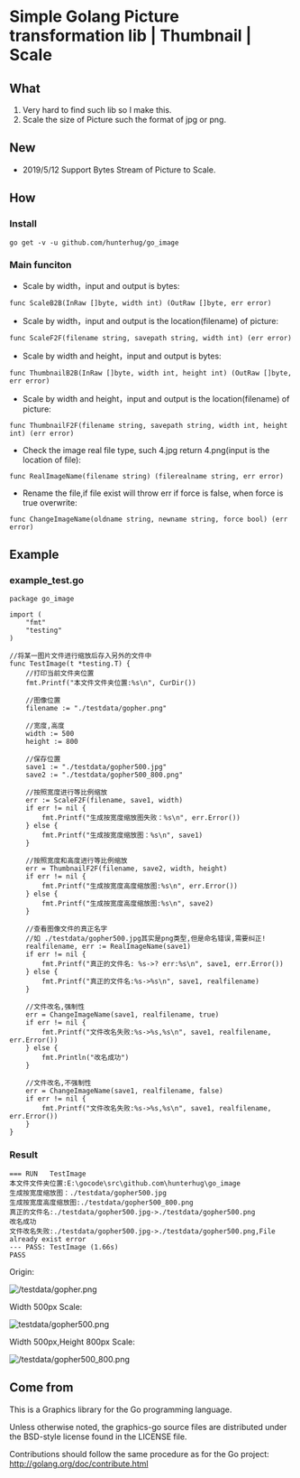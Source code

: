 # Simple Golang Picture transformation lib |  Thumbnail | Scale

## What

1. Very hard to find such lib so I make this.
2. Scale the size of Picture such the format of jpg or png.


## New

- 2019/5/12 Support Bytes Stream of Picture to Scale.

## How

### Install

```
go get -v -u github.com/hunterhug/go_image
```

### Main funciton

- Scale by width，input and output is bytes:

```
func ScaleB2B(InRaw []byte, width int) (OutRaw []byte, err error)
```

- Scale by width，input and output is the location(filename) of picture:

```
func ScaleF2F(filename string, savepath string, width int) (err error)
```

- Scale by width and height，input and output is bytes:

```
func ThumbnailB2B(InRaw []byte, width int, height int) (OutRaw []byte, err error)
```

- Scale by width and height，input and output is the location(filename) of picture:

```
func ThumbnailF2F(filename string, savepath string, width int, height int) (err error)
```

- Check the image real file type, such 4.jpg return 4.png(input is the location of file):

```
func RealImageName(filename string) (filerealname string, err error)
```

- Rename the file,if file exist will throw err if force is false, when force is true overwrite:

```
func ChangeImageName(oldname string, newname string, force bool) (err error) 
```

## Example

### example_test.go

```
package go_image

import (
	"fmt"
	"testing"
)

//将某一图片文件进行缩放后存入另外的文件中
func TestImage(t *testing.T) {
	//打印当前文件夹位置
	fmt.Printf("本文件文件夹位置:%s\n", CurDir())

	//图像位置
	filename := "./testdata/gopher.png"

	//宽度,高度
	width := 500
	height := 800

	//保存位置
	save1 := "./testdata/gopher500.jpg"
	save2 := "./testdata/gopher500_800.png"

	//按照宽度进行等比例缩放
	err := ScaleF2F(filename, save1, width)
	if err != nil {
		fmt.Printf("生成按宽度缩放图失败：%s\n", err.Error())
	} else {
		fmt.Printf("生成按宽度缩放图：%s\n", save1)
	}

	//按照宽度和高度进行等比例缩放
	err = ThumbnailF2F(filename, save2, width, height)
	if err != nil {
		fmt.Printf("生成按宽度高度缩放图:%s\n", err.Error())
	} else {
		fmt.Printf("生成按宽度高度缩放图:%s\n", save2)
	}

	//查看图像文件的真正名字
	//如 ./testdata/gopher500.jpg其实是png类型,但是命名错误,需要纠正!
	realfilename, err := RealImageName(save1)
	if err != nil {
		fmt.Printf("真正的文件名: %s->? err:%s\n", save1, err.Error())
	} else {
		fmt.Printf("真正的文件名:%s->%s\n", save1, realfilename)
	}

	//文件改名,强制性
	err = ChangeImageName(save1, realfilename, true)
	if err != nil {
		fmt.Printf("文件改名失败:%s->%s,%s\n", save1, realfilename, err.Error())
	} else {
		fmt.Println("改名成功")
	}

	//文件改名,不强制性
	err = ChangeImageName(save1, realfilename, false)
	if err != nil {
		fmt.Printf("文件改名失败:%s->%s,%s\n", save1, realfilename, err.Error())
	}
}

```

### Result

```
=== RUN   TestImage
本文件文件夹位置:E:\gocode\src\github.com\hunterhug\go_image
生成按宽度缩放图：./testdata/gopher500.jpg
生成按宽度高度缩放图:./testdata/gopher500_800.png
真正的文件名:./testdata/gopher500.jpg->./testdata/gopher500.png
改名成功
文件改名失败:./testdata/gopher500.jpg->./testdata/gopher500.png,File already exist error
--- PASS: TestImage (1.66s)
PASS
```

Origin:

![/testdata/gopher.png](/testdata/gopher.png)


Width 500px Scale:


![testdata/gopher500.png](testdata/gopher500.png)

Width 500px,Height 800px Scale:

![/testdata/gopher500_800.png](/testdata/gopher500_800.png)

## Come from

This is a Graphics library for the Go programming language.

Unless otherwise noted, the graphics-go source files are distributed
under the BSD-style license found in the LICENSE file.

Contributions should follow the same procedure as for the Go project:
http://golang.org/doc/contribute.html

